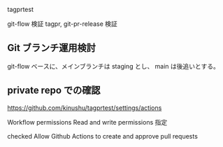 tagprtest

git-flow 検証
tagpr, git-pr-release 検証

## Git ブランチ運用検討

git-flow ベースに、メインブランチは staging とし、 main は後追いとする。

## private repo での確認

https://github.com/kinushu/tagprtest/settings/actions

Workflow permissions
Read and write permissions 指定

checked
Allow Github Actions to create and approve pull requests


